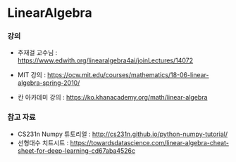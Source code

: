 # LinearAlgebra

### 강의
- 주재걸 교수님 : https://www.edwith.org/linearalgebra4ai/joinLectures/14072

- MIT 강의 : https://ocw.mit.edu/courses/mathematics/18-06-linear-algebra-spring-2010/
- 칸 아카데미 강의 : https://ko.khanacademy.org/math/linear-algebra

### 참고 자료
- CS231n Numpy 튜토리얼 : http://cs231n.github.io/python-numpy-tutorial/
- 선형대수 치트시트 : https://towardsdatascience.com/linear-algebra-cheat-sheet-for-deep-learning-cd67aba4526c
